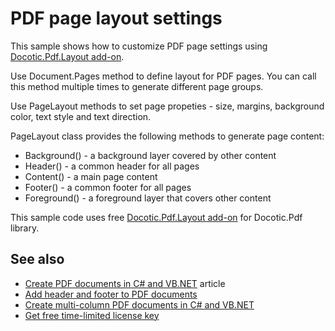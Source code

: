 # PDF page layout settings
This sample shows how to customize PDF page settings using [Docotic.Pdf.Layout add-on](https://www.nuget.org/packages/BitMiracle.Docotic.Pdf.Layout/).

Use Document.Pages method to define layout for PDF pages. You can call this method multiple times to
generate different page groups.

Use PageLayout methods to set page propeties - size, margins, background color, text style and text direction.

PageLayout class provides the following methods to generate page content:
* Background() - a background layer covered by other content
* Header() - a common header for all pages
* Content() - a main page content
* Footer() - a common footer for all pages
* Foreground() - a foreground layer that covers other content

This sample code uses free [Docotic.Pdf.Layout add-on](https://www.nuget.org/packages/BitMiracle.Docotic.Pdf.Layout/) for Docotic.Pdf library.

## See also
* [Create PDF documents in C# and VB.NET](https://bitmiracle.com/pdf-library/create-pdf.aspx) article
* [Add header and footer to PDF documents](/Samples/Layout/HeaderFooter)
* [Create multi-column PDF documents in C# and VB.NET](/Samples/Layout/RowsColumns)
* [Get free time-limited license key](https://bitmiracle.com/pdf-library/download-pdf-library.aspx)